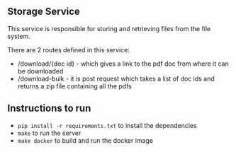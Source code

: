 ## Storage Service

This service is responsible for storing and retrieving files from the file system.

There are 2 routes defined in this service:
- /download/{doc id} - which gives a link to the pdf doc from where it can be downloaded
- /download-bulk - it is post request which takes a list of doc ids and returns a zip file containing all the pdfs

## Instructions to run

- `pip install -r requirements.txt` to install the dependencies
- `make` to run the server
- `make docker` to build and run the docker image

